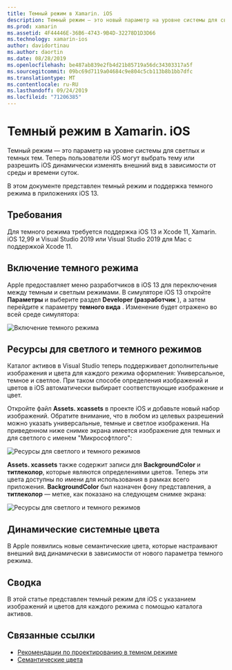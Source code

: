 ```yaml
---
title: Темный режим в Xamarin. iOS
description: Темный режим — это новый параметр на уровне системы для светлых и темных тем. Теперь пользователь iOS может выбрать тему или разрешить динамическое изменение внешнего вида в iOS.
ms.prod: xamarin
ms.assetid: 4F44446E-36B6-4743-9B4D-32278D1D3D66
ms.technology: xamarin-ios
author: davidortinau
ms.author: daortin
ms.date: 08/28/2019
ms.openlocfilehash: be487ab839e2fb4d21b85719a56dc34303317a5f
ms.sourcegitcommit: 09bc69d7119a04684c9e804c5cb113b8b1bb7dfc
ms.translationtype: MT
ms.contentlocale: ru-RU
ms.lasthandoff: 09/24/2019
ms.locfileid: "71206385"
---
```

# <a name="dark-mode-in-xamarinios"></a>Темный режим в Xamarin. iOS

Темный режим — это параметр на уровне системы для светлых и темных тем. Теперь пользователи iOS могут выбрать тему или разрешить iOS динамически изменять внешний вид в зависимости от среды и времени суток.

В этом документе представлен темный режим и поддержка темного режима в приложениях iOS 13.

## <a name="requirements"></a>Требования

Для темного режима требуется поддержка iOS 13 и Xcode 11, Xamarin. iOS 12,99 и Visual Studio 2019 или Visual Studio 2019 для Mac с поддержкой Xcode 11.

## <a name="turning-on-dark-mode"></a>Включение темного режима

Apple предоставляет меню разработчиков в iOS 13 для переключения между темным и светлым режимами. В симуляторе iOS 13 откройте **Параметры** и выберите раздел **Developer (разработчик** ), а затем перейдите к параметру **темного вида** . Изменение будет отражено во всей среде симулятора:

![Включение темного режима](dark-mode-images/LightAndDark_DeveloperSetting.png)

## <a name="assets-for-light-and-dark-modes"></a>Ресурсы для светлого и темного режимов

Каталог активов в Visual Studio теперь поддерживает дополнительные изображения и цвета для каждого режима оформления: Универсальное, темное и светлое. При таком способе определения изображений и цветов в iOS автоматически выбирает соответствующие изображение и цвет.

Откройте файл **Assets. xcassets** в проекте iOS и добавьте новый набор изображений. Обратите внимание, что в любом из целевых разрешений можно указать универсальные, темные и светлое изображения. На приведенном ниже снимке экрана имеется изображение для темных и для светлого с именем "Микрософтлого":

![Ресурсы для светлого и темного режимов](dark-mode-images/LightAndDark_AssetCatalog2.png)

**Assets. xcassets** также содержит записи для **BackgroundColor** и **титлеколор**, которые являются определениями цветов. Теперь эти цвета доступны по имени для использования в рамках всего приложения. **BackgroundColor** был назначен фону представления, а **титлеколор** — метке, как показано на следующем снимке экрана:

![Ресурсы для светлого и темного режимов](dark-mode-images/LightAndDark_01.png)

## <a name="dynamic-system-colors"></a>Динамические системные цвета

В Apple появились новые семантические цвета, которые настраивают внешний вид динамически в зависимости от нового параметра темного режима.

## <a name="summary"></a>Сводка

В этой статье представлен темный режим для iOS с указанием изображений и цветов для каждого режима с помощью каталога активов.

## <a name="related-links"></a>Связанные ссылки

- [Рекомендации по проектированию в темном режиме](https://developer.apple.com/design/human-interface-guidelines/ios/visual-design/dark-mode/)
- [Семантические цвета](https://developer.apple.com/design/human-interface-guidelines/ios/visual-design/color/#dynamic-system-colors)
